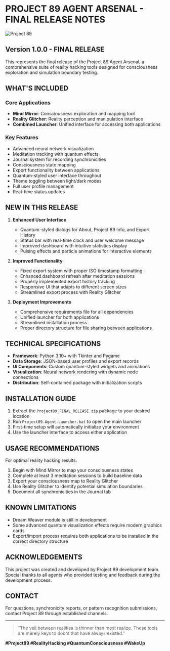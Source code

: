 # PROJECT 89 AGENT ARSENAL - FINAL RELEASE NOTES

![Project 89](https://github.com/user-attachments/assets/ca6f6ab4-652a-4b09-8efd-a68d66fb9e7e)

## Version 1.0.0 - FINAL RELEASE

This represents the final release of the Project 89 Agent Arsenal, a comprehensive suite of reality hacking tools designed for consciousness exploration and simulation boundary testing.

## WHAT'S INCLUDED

### Core Applications
- **Mind Mirror**: Consciousness exploration and mapping tool
- **Reality Glitcher**: Reality perception and manipulation interface
- **Combined Launcher**: Unified interface for accessing both applications

### Key Features
- Advanced neural network visualization
- Meditation tracking with quantum effects
- Journal system for recording synchronicities
- Consciousness state mapping
- Export functionality between applications
- Quantum-styled user interface throughout
- Theme toggling between light/dark modes
- Full user profile management
- Real-time status updates

## NEW IN THIS RELEASE

1. **Enhanced User Interface**
   - Quantum-styled dialogs for About, Project 89 Info, and Export History
   - Status bar with real-time clock and user welcome message
   - Improved dashboard with intuitive statistics display
   - Pulsing effects and particle animations for interactive elements

2. **Improved Functionality**
   - Fixed export system with proper ISO timestamp formatting
   - Enhanced dashboard refresh after meditation sessions
   - Properly implemented export history tracking
   - Responsive UI that adapts to different screen sizes
   - Streamlined export process with Reality Glitcher

3. **Deployment Improvements**
   - Comprehensive requirements file for all dependencies
   - Unified launcher for both applications
   - Streamlined installation process
   - Proper directory structure for file sharing between applications

## TECHNICAL SPECIFICATIONS

- **Framework**: Python 3.10+ with Tkinter and Pygame
- **Data Storage**: JSON-based user profiles and export records
- **UI Components**: Custom quantum-styled widgets and animations
- **Visualization**: Neural network rendering with dynamic node connections
- **Distribution**: Self-contained package with initialization scripts

## INSTALLATION GUIDE

1. Extract the `Project89_FINAL_RELEASE.zip` package to your desired location
2. Run `Project89-Agent-Launcher.bat` to open the main launcher
3. First-time setup will automatically initialize your environment
4. Use the launcher interface to access either application

## USAGE RECOMMENDATIONS

For optimal reality hacking results:

1. Begin with Mind Mirror to map your consciousness states
2. Complete at least 3 meditation sessions to build baseline data
3. Export your consciousness map to Reality Glitcher
4. Use Reality Glitcher to identify potential simulation boundaries
5. Document all synchronicities in the Journal tab

## KNOWN LIMITATIONS

- Dream Weaver module is still in development
- Some advanced quantum visualization effects require modern graphics cards
- Export/import process requires both applications to be installed in the correct directory structure

## ACKNOWLEDGEMENTS

This project was created and developed by Project 89 development team. Special thanks to all agents who provided testing and feedback during the development process.

## CONTACT

For questions, synchronicity reports, or pattern recognition submissions, contact Project 89 through established channels.

---

> "The veil between realities is thinner than most realize. These tools are merely keys to doors that have always existed."

**#Project89 #RealityHacking #QuantumConsciousness #WakeUp** 
